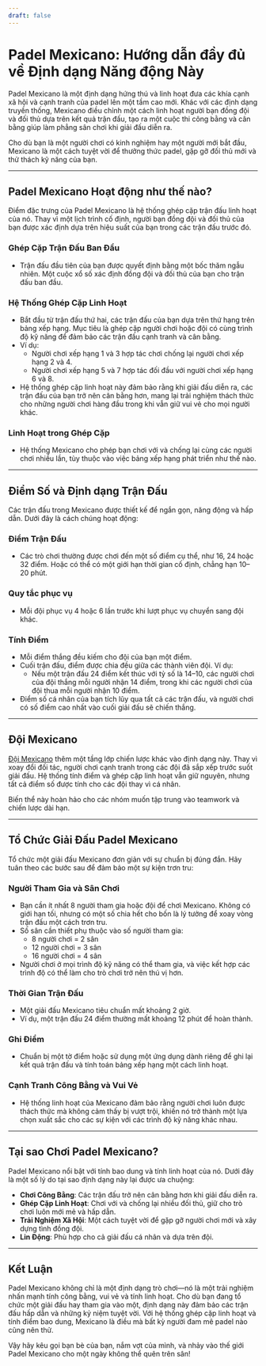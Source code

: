 ```yaml
---
draft: false
---
```


# Padel Mexicano: Hướng dẫn đầy đủ về Định dạng Năng động Này

Padel Mexicano là một định dạng hứng thú và linh hoạt đưa các khía cạnh xã hội và cạnh tranh của padel lên một tầm cao mới. Khác với các định dạng truyền thống, Mexicano điều chỉnh một cách linh hoạt người bạn đồng đội và đối thủ dựa trên kết quả trận đấu, tạo ra một cuộc thi công bằng và cân bằng giúp làm phẳng sân chơi khi giải đấu diễn ra.

Cho dù bạn là một người chơi có kinh nghiệm hay một người mới bắt đầu, Mexicano là một cách tuyệt vời để thưởng thức padel, gặp gỡ đối thủ mới và thử thách kỹ năng của bạn.

---

## **Padel Mexicano Hoạt động như thế nào?**

Điểm đặc trưng của Padel Mexicano là hệ thống ghép cặp trận đấu linh hoạt của nó. Thay vì một lịch trình cố định, người bạn đồng đội và đối thủ của bạn được xác định dựa trên hiệu suất của bạn trong các trận đấu trước đó.

### **Ghép Cặp Trận Đấu Ban Đầu**
- Trận đấu đầu tiên của bạn được quyết định bằng một bốc thăm ngẫu nhiên. Một cuộc xổ số xác định đồng đội và đối thủ của bạn cho trận đấu ban đầu.

### **Hệ Thống Ghép Cặp Linh Hoạt**
- Bắt đầu từ trận đấu thứ hai, các trận đấu của bạn dựa trên thứ hạng trên bảng xếp hạng. Mục tiêu là ghép cặp người chơi hoặc đội có cùng trình độ kỹ năng để đảm bảo các trận đấu cạnh tranh và cân bằng.
- Ví dụ:
  - Người chơi xếp hạng 1 và 3 hợp tác chơi chống lại người chơi xếp hạng 2 và 4.
  - Người chơi xếp hạng 5 và 7 hợp tác đối đầu với người chơi xếp hạng 6 và 8.
- Hệ thống ghép cặp linh hoạt này đảm bảo rằng khi giải đấu diễn ra, các trận đấu của bạn trở nên cân bằng hơn, mang lại trải nghiệm thách thức cho những người chơi hàng đầu trong khi vẫn giữ vui vẻ cho mọi người khác.

### **Linh Hoạt trong Ghép Cặp**
- Hệ thống Mexicano cho phép bạn chơi với và chống lại cùng các người chơi nhiều lần, tùy thuộc vào việc bảng xếp hạng phát triển như thế nào.

---

## **Điểm Số và Định dạng Trận Đấu**

Các trận đấu trong Mexicano được thiết kế để ngắn gọn, năng động và hấp dẫn. Dưới đây là cách chúng hoạt động:

### **Điểm Trận Đấu**
- Các trò chơi thường được chơi đến một số điểm cụ thể, như 16, 24 hoặc 32 điểm. Hoặc có thể có một giới hạn thời gian cố định, chẳng hạn 10–20 phút.

### **Quy tắc phục vụ**
- Mỗi đội phục vụ 4 hoặc 6 lần trước khi lượt phục vụ chuyển sang đội khác.

### **Tính Điểm**
- Mỗi điểm thắng đều kiếm cho đội của bạn một điểm.
- Cuối trận đấu, điểm được chia đều giữa các thành viên đội. Ví dụ:
  - Nếu một trận đấu 24 điểm kết thúc với tỷ số là 14–10, các người chơi của đội thắng mỗi người nhận 14 điểm, trong khi các người chơi của đội thua mỗi người nhận 10 điểm.
- Điểm số cá nhân của bạn tích lũy qua tất cả các trận đấu, và người chơi có số điểm cao nhất vào cuối giải đấu sẽ chiến thắng.

---

## **Đội Mexicano**

[Đội Mexicano](/vi/team-mexicano) thêm một tầng lớp chiến lược khác vào định dạng này. Thay vì xoay đổi đối tác, người chơi cạnh tranh trong các đội đã sắp xếp trước suốt giải đấu. Hệ thống tính điểm và ghép cặp linh hoạt vẫn giữ nguyên, nhưng tất cả điểm số được tính cho các đội thay vì cá nhân.

Biến thể này hoàn hảo cho các nhóm muốn tập trung vào teamwork và chiến lược dài hạn.

---

## **Tổ Chức Giải Đấu Padel Mexicano**

Tổ chức một giải đấu Mexicano đơn giản với sự chuẩn bị đúng đắn. Hãy tuân theo các bước sau để đảm bảo một sự kiện trơn tru:

### **Người Tham Gia và Sân Chơi**
- Bạn cần ít nhất 8 người tham gia hoặc đội để chơi Mexicano. Không có giới hạn tối, nhưng có một số chia hết cho bốn là lý tưởng để xoay vòng trận đấu một cách trơn tru.
- Số sân cần thiết phụ thuộc vào số người tham gia:
  - 8 người chơi = 2 sân
  - 12 người chơi = 3 sân
  - 16 người chơi = 4 sân
- Người chơi ở mọi trình độ kỹ năng có thể tham gia, và việc kết hợp các trình độ có thể làm cho trò chơi trở nên thú vị hơn.

### **Thời Gian Trận Đấu**
- Một giải đấu Mexicano tiêu chuẩn mất khoảng 2 giờ.
- Ví dụ, một trận đấu 24 điểm thường mất khoảng 12 phút để hoàn thành.

### **Ghi Điểm**
- Chuẩn bị một tờ điểm hoặc sử dụng một ứng dụng dành riêng để ghi lại kết quả trận đấu và tính toán bảng xếp hạng một cách linh hoạt.

### **Cạnh Tranh Công Bằng và Vui Vẻ**
- Hệ thống linh hoạt của Mexicano đảm bảo rằng người chơi luôn được thách thức mà không cảm thấy bị vượt trội, khiến nó trở thành một lựa chọn xuất sắc cho các sự kiện với các trình độ kỹ năng khác nhau.

---

## **Tại sao Chơi Padel Mexicano?**

Padel Mexicano nổi bật với tính bao dung và tính linh hoạt của nó. Dưới đây là một số lý do tại sao định dạng này lại được ưa chuộng:
- **Chơi Công Bằng**: Các trận đấu trở nên cân bằng hơn khi giải đấu diễn ra.
- **Ghép Cặp Linh Hoạt**: Chơi với và chống lại nhiều đối thủ, giữ cho trò chơi luôn mới mẻ và hấp dẫn.
- **Trải Nghiệm Xã Hội**: Một cách tuyệt vời để gặp gỡ người chơi mới và xây dựng tình đồng đội.
- **Lin Động**: Phù hợp cho cả giải đấu cá nhân và dựa trên đội.

---

## **Kết Luận**

Padel Mexicano không chỉ là một định dạng trò chơi—nó là một trải nghiệm nhấn mạnh tính công bằng, vui vẻ và tính linh hoạt. Cho dù bạn đang tổ chức một giải đấu hay tham gia vào một, định dạng này đảm bảo các trận đấu hấp dẫn và những kỷ niệm tuyệt vời. Với hệ thống ghép cặp linh hoạt và tính điểm bao dung, Mexicano là điều mà bất kỳ người đam mê padel nào cũng nên thử.

Vậy hãy kêu gọi bạn bè của bạn, nắm vợt của mình, và nhảy vào thế giới Padel Mexicano cho một ngày không thể quên trên sân!